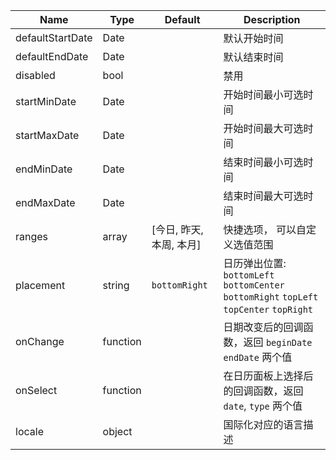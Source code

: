Name | Type | Default | Description
---- | ---- | ------- | -----------
defaultStartDate | Date | | 默认开始时间
defaultEndDate | Date | | 默认结束时间
disabled | bool |  | 禁用
startMinDate | Date | | 开始时间最小可选时间
startMaxDate | Date | | 开始时间最大可选时间
endMinDate | Date | | 结束时间最小可选时间
endMaxDate | Date | | 结束时间最大可选时间
ranges | array | [今日, 昨天, 本周, 本月] | 快捷选项， 可以自定义选值范围
placement | string|  `bottomRight` | 日历弹出位置: `bottomLeft` `bottomCenter` `bottomRight` `topLeft` `topCenter` `topRight`
onChange| function | | 日期改变后的回调函数，返回 `beginDate` `endDate` 两个值
onSelect | function | | 在日历面板上选择后的回调函数，返回 `date`, `type` 两个值
locale | object |  | 国际化对应的语言描述
